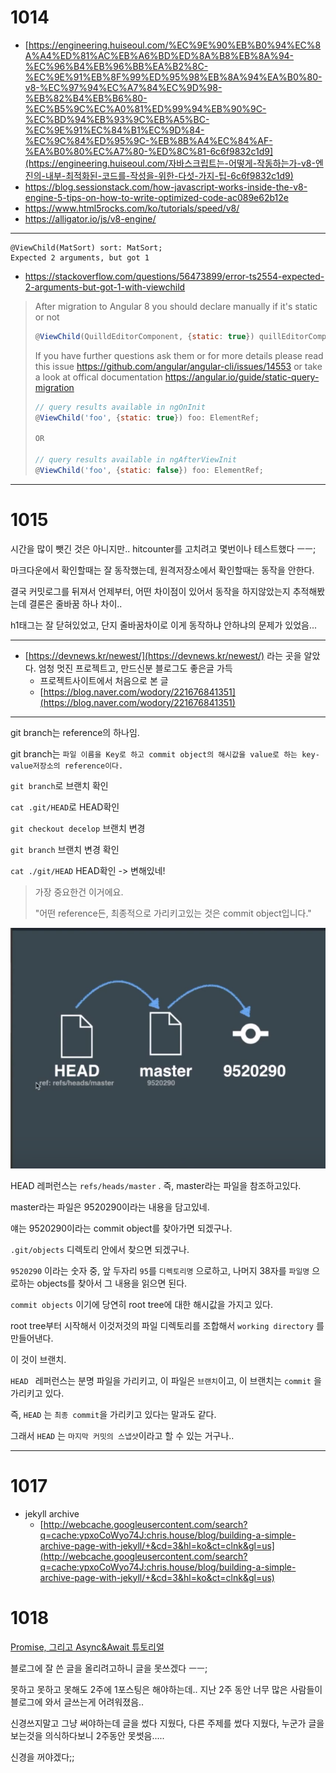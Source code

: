 # 1014

- [https://engineering.huiseoul.com/%EC%9E%90%EB%B0%94%EC%8A%A4%ED%81%AC%EB%A6%BD%ED%8A%B8%EB%8A%94-%EC%96%B4%EB%96%BB%EA%B2%8C-%EC%9E%91%EB%8F%99%ED%95%98%EB%8A%94%EA%B0%80-v8-%EC%97%94%EC%A7%84%EC%9D%98-%EB%82%B4%EB%B6%80-%EC%B5%9C%EC%A0%81%ED%99%94%EB%90%9C-%EC%BD%94%EB%93%9C%EB%A5%BC-%EC%9E%91%EC%84%B1%EC%9D%84-%EC%9C%84%ED%95%9C-%EB%8B%A4%EC%84%AF-%EA%B0%80%EC%A7%80-%ED%8C%81-6c6f9832c1d9](https://engineering.huiseoul.com/자바스크립트는-어떻게-작동하는가-v8-엔진의-내부-최적화된-코드를-작성을-위한-다섯-가지-팁-6c6f9832c1d9)
- https://blog.sessionstack.com/how-javascript-works-inside-the-v8-engine-5-tips-on-how-to-write-optimized-code-ac089e62b12e
- https://www.html5rocks.com/ko/tutorials/speed/v8/
- https://alligator.io/js/v8-engine/

---

```
@ViewChild(MatSort) sort: MatSort;
Expected 2 arguments, but got 1
```

- https://stackoverflow.com/questions/56473899/error-ts2554-expected-2-arguments-but-got-1-with-viewchild

> After migration to Angular 8 you should declare manually if it's static or not
>
> ```js
> @ViewChild(QuilldEditorComponent, {static: true}) quillEditorComponentInstance;
> ```
>
> If you have further questions ask them or for more details please read this issue https://github.com/angular/angular-cli/issues/14553 or take a look at offical documentation https://angular.io/guide/static-query-migration
>
> ```js
> // query results available in ngOnInit
> @ViewChild('foo', {static: true}) foo: ElementRef; 
> 
> OR
> 
> // query results available in ngAfterViewInit
> @ViewChild('foo', {static: false}) foo: ElementRef;
> ```



---

# 1015

시간을 많이 뺏긴 것은 아니지만.. hitcounter를 고치려고 몇번이나 테스트했다 ㅡㅡ;

마크다운에서 확인할때는 잘 동작했는데, 원격저장소에서 확인할때는 동작을 안한다.

결국 커밋로그를 뒤져서 언제부터, 어떤 차이점이 있어서 동작을 하지않았는지 추적해봤는데 결론은 줄바꿈 하나 차이..

h1태그는 잘 닫혀있었고, 단지 줄바꿈차이로 이게 동작하냐 안하냐의 문제가 있었음...

---

- [https://devnews.kr/newest/](https://devnews.kr/newest/) 라는 곳을 알았다. 엄청 멋진 프로젝트고, 만드신분 블로그도 좋은글 가득
  - 프로젝트사이트에서 처음으로 본 글
  - [https://blog.naver.com/wodory/221676841351](https://blog.naver.com/wodory/221676841351)



---

git branch는 reference의 하나임.

git branch는 `파일 이름을 Key로 하고 commit object의 해시값을 value로 하는 key-value저장소의 reference이다.`



`git branch`로 브랜치 확인

`cat .git/HEAD`로 HEAD확인

`git checkout decelop` 브랜치 변경

`git branch` 브랜치 변경 확인

`cat ./git/HEAD` HEAD확인 -> 변해있네!



> 가장 중요한건 이거에요.
>
> "어떤 reference든, 최종적으로 가리키고있는 것은 commit object입니다."



![branch1](../pic/branch1.png)

HEAD 레퍼런스는 `refs/heads/master` .  즉, master라는 파일을 참조하고있다.

master라는 파일은 9520290이라는 내용을 담고있네.

얘는 9520290이라는 commit object를 찾아가면 되겠구나.

`.git/objects` 디렉토리 안에서 찾으면 되겠구나.

`9520290` 이라는 숫자 중, 앞 두자리 `95`를 `디렉토리명` 으로하고, 나머지 38자를 `파일명` 으로하는 objects를 찾아서 그 내용을 읽으면 된다.

`commit objects` 이기에 당연히 root tree에 대한 해시값을 가지고 있다.

root tree부터 시작해서 이것저것의 파일 디렉토리를 조합해서 `working directory` 를 만들어낸다.

이 것이 브랜치.

`HEAD ` 레퍼런스는 분명 파일을 가리키고, 이 파일은 `브랜치`이고, 이 브랜치는 `commit` 을 가리키고 있다.

즉, `HEAD` 는 `최종 commit`을 가리키고 있다는 말과도 같다.

그래서 `HEAD` 는 `마지막 커밋의 스냅샷`이라고 할 수 있는 거구나..



---

# 1017

- jekyll archive
  - [http://webcache.googleusercontent.com/search?q=cache:ypxoCoWyo74J:chris.house/blog/building-a-simple-archive-page-with-jekyll/+&cd=3&hl=ko&ct=clnk&gl=us](http://webcache.googleusercontent.com/search?q=cache:ypxoCoWyo74J:chris.house/blog/building-a-simple-archive-page-with-jekyll/+&cd=3&hl=ko&ct=clnk&gl=us)



# 1018

[Promise, 그리고 Async&Await 튜토리얼](https://medium.com/better-programming/improve-your-asynchronous-javascript-code-with-async-and-await-c02fc3813eda)



블로그에 잘 쓴 글을 올리려고하니 글을 못쓰겠다 ㅡㅡ;

못하고 못하고 못해도 2주에 1포스팅은 해야하는데.. 지난 2주 동안 너무 많은 사람들이 블로그에 와서 글쓰는게 어려워졌음..

신경쓰지말고 그냥 써야하는데 글을 썼다 지웠다, 다른 주제를 썼다 지웠다, 누군가 글을 보는것을 의식하다보니 2주동안 못썻음.....

신경을 꺼야겠다;;